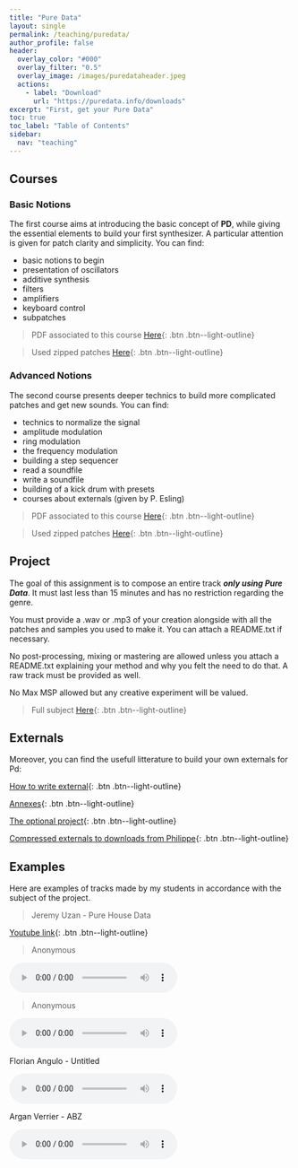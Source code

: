 ```yaml
---
title: "Pure Data"
layout: single
permalink: /teaching/puredata/
author_profile: false
header:
  overlay_color: "#000"
  overlay_filter: "0.5"
  overlay_image: /images/puredataheader.jpeg
  actions:
    - label: "Download"
      url: "https://puredata.info/downloads"
excerpt: "First, get your Pure Data"
toc: true
toc_label: "Table of Contents"
sidebar:
  nav: "teaching"
---
```


## Courses

### Basic Notions

The first course aims at introducing the basic concept of **PD**, while giving the essential elements to build your first synthesizer. A particular attention is given for patch clarity and simplicity. You can find:
- basic notions to begin
- presentation of oscillators
- additive synthesis
- filters
- amplifiers
- keyboard control
- subpatches

> PDF associated to this course [Here](/documents/Introduction_Pure_Data.pdf){: .btn .btn--light-outline}

> Used zipped patches [Here](/documents/patches1.zip){: .btn .btn--light-outline}

### Advanced Notions

The second course presents deeper technics to build more complicated patches and get new sounds. You can find:
- technics to normalize the signal
- amplitude modulation
- ring modulation
- the frequency modulation
- building a step sequencer
- read a soundfile
- write a soundfile
- building of a kick drum with presets
- courses about externals (given by P. Esling)

> PDF associated to this course [Here](/documents/PD2.pdf){: .btn .btn--light-outline}

> Used zipped patches [Here](/documents/patches_2.zip){: .btn .btn--light-outline}

## Project

The goal of this assignment is to compose an entire track _**only using Pure Data**_. It must last less than 15 minutes and has no restriction regarding the genre.

You must provide a .wav or .mp3 of your creation alongside with all the patches and samples you used to make it. You can attach a README.txt if necessary.

No post-processing, mixing or mastering are allowed unless you attach a README.txt explaining your method and why you felt the need to do that. A raw track must be provided as well.

No Max MSP allowed but any creative experiment will be valued.

> Full subject [Here](/documents/Project.pdf){: .btn .btn--light-outline}

## Externals

Moreover, you can find the usefull litterature to build your own externals for Pd:

[How to write external](/documents/Project.pdf){: .btn .btn--light-outline}

[Annexes](/documents/Project.pdf){: .btn .btn--light-outline}

[The optional project](/documents/Project.pdf){: .btn .btn--light-outline}

[Compressed externals to downloads from Philippe](/documents/Project.pdf){: .btn .btn--light-outline}


## Examples

Here are examples of tracks made by my students in accordance with the subject of the project.

> Jeremy Uzan - Pure House Data

[Youtube link](https://www.youtube.com/watch?v=Lqg1Hlp5fSA){: .btn .btn--light-outline}


> Anonymous 

<html>
<audio controls>
  <source src="ninon-io.github.io/audio/chable.mp3" type="audio/mpeg">
</audio></html>


> Anonymous

<html>
<audio controls>
  <source src="/audio/le.mp3">
</audio></html>



Florian Angulo - Untitled

<html>
<audio controls>
  <source src="../audio/angulo.mp3">
</audio></html>



Argan Verrier - ABZ

<html>
<audio controls>
  <source src="https://github.com/ninon-io/ninon-io.github.io/tree/master/audio/verrier.wav">
</audio></html>





